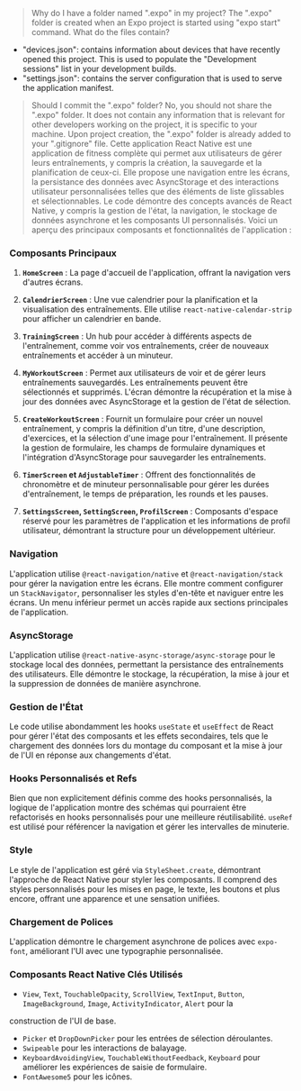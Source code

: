 > Why do I have a folder named ".expo" in my project?
The ".expo" folder is created when an Expo project is started using "expo start" command.
> What do the files contain?
- "devices.json": contains information about devices that have recently opened this project. This is used to populate the "Development sessions" list in your development builds.
- "settings.json": contains the server configuration that is used to serve the application manifest.
> Should I commit the ".expo" folder?
No, you should not share the ".expo" folder. It does not contain any information that is relevant for other developers working on the project, it is specific to your machine.
Upon project creation, the ".expo" folder is already added to your ".gitignore" file.
Cette application React Native est une application de fitness complète qui permet aux utilisateurs de gérer leurs entraînements, y compris la création, la sauvegarde et la planification de ceux-ci. Elle propose une navigation entre les écrans, la persistance des données avec AsyncStorage et des interactions utilisateur personnalisées telles que des éléments de liste glissables et sélectionnables. Le code démontre des concepts avancés de React Native, y compris la gestion de l'état, la navigation, le stockage de données asynchrone et les composants UI personnalisés. Voici un aperçu des principaux composants et fonctionnalités de l'application :

### Composants Principaux

1. **`HomeScreen`** : La page d'accueil de l'application, offrant la navigation vers d'autres écrans.

2. **`CalendrierScreen`** : Une vue calendrier pour la planification et la visualisation des entraînements. Elle utilise `react-native-calendar-strip` pour afficher un calendrier en bande.

3. **`TrainingScreen`** : Un hub pour accéder à différents aspects de l'entraînement, comme voir vos entraînements, créer de nouveaux entraînements et accéder à un minuteur.

4. **`MyWorkoutScreen`** : Permet aux utilisateurs de voir et de gérer leurs entraînements sauvegardés. Les entraînements peuvent être sélectionnés et supprimés. L'écran démontre la récupération et la mise à jour des données avec AsyncStorage et la gestion de l'état de sélection.

5. **`CreateWorkoutScreen`** : Fournit un formulaire pour créer un nouvel entraînement, y compris la définition d'un titre, d'une description, d'exercices, et la sélection d'une image pour l'entraînement. Il présente la gestion de formulaire, les champs de formulaire dynamiques et l'intégration d'AsyncStorage pour sauvegarder les entraînements.

6. **`TimerScreen` et `AdjustableTimer`** : Offrent des fonctionnalités de chronomètre et de minuteur personnalisable pour gérer les durées d'entraînement, le temps de préparation, les rounds et les pauses.

7. **`SettingsScreen`, `SettingScreen`, `ProfilScreen`** : Composants d'espace réservé pour les paramètres de l'application et les informations de profil utilisateur, démontrant la structure pour un développement ultérieur.

### Navigation

L'application utilise `@react-navigation/native` et `@react-navigation/stack` pour gérer la navigation entre les écrans. Elle montre comment configurer un `StackNavigator`, personnaliser les styles d'en-tête et naviguer entre les écrans. Un menu inférieur permet un accès rapide aux sections principales de l'application.

### AsyncStorage

L'application utilise `@react-native-async-storage/async-storage` pour le stockage local des données, permettant la persistance des entraînements des utilisateurs. Elle démontre le stockage, la récupération, la mise à jour et la suppression de données de manière asynchrone.

### Gestion de l'État

Le code utilise abondamment les hooks `useState` et `useEffect` de React pour gérer l'état des composants et les effets secondaires, tels que le chargement des données lors du montage du composant et la mise à jour de l'UI en réponse aux changements d'état.

### Hooks Personnalisés et Refs

Bien que non explicitement définis comme des hooks personnalisés, la logique de l'application montre des schémas qui pourraient être refactorisés en hooks personnalisés pour une meilleure réutilisabilité. `useRef` est utilisé pour référencer la navigation et gérer les intervalles de minuterie.

### Style

Le style de l'application est géré via `StyleSheet.create`, démontrant l'approche de React Native pour styler les composants. Il comprend des styles personnalisés pour les mises en page, le texte, les boutons et plus encore, offrant une apparence et une sensation unifiées.

### Chargement de Polices

L'application démontre le chargement asynchrone de polices avec `expo-font`, améliorant l'UI avec une typographie personnalisée.

### Composants React Native Clés Utilisés

- `View`, `Text`, `TouchableOpacity`, `ScrollView`, `TextInput`, `Button`, `ImageBackground`, `Image`, `ActivityIndicator`, `Alert` pour la

construction de l'UI de base.
- `Picker` et `DropDownPicker` pour les entrées de sélection déroulantes.
- `Swipeable` pour les interactions de balayage.
- `KeyboardAvoidingView`, `TouchableWithoutFeedback`, `Keyboard` pour améliorer les expériences de saisie de formulaire.
- `FontAwesome5` pour les icônes.
